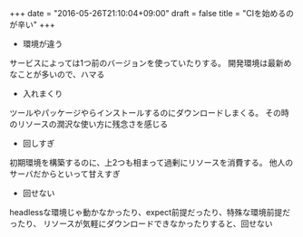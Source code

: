 +++
date = "2016-05-26T21:10:04+09:00"
draft = false
title = "CIを始めるのが辛い"
+++

- 環境が違う

サービスによっては1つ前のバージョンを使っていたりする。
開発環境は最新めなことが多いので、ハマる

- 入れまくり

ツールやパッケージやらインストールするのにダウンロードしまくる。
その時のリソースの潤沢な使い方に残念さを感じる

- 回しすぎ

初期環境を構築するのに、上2つも相まって過剰にリソースを消費する。
他人のサーバだからといって甘えすぎ

- 回せない

headlessな環境じゃ動かなかったり、expect前提だったり、特殊な環境前提だったり、
リソースが気軽にダウンロードできなかったりすると、回せない
